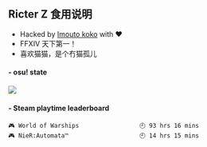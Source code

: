 ## Ricter Z 食用说明
- Hacked by [Imouto koko](https://osu.ppy.sh/users/7679162) with ❤️
- FFXIV 天下第一！
- 喜欢猫猫，是个冇猫孤儿

#### - osu! state
![](http://97.64.19.89:8080/api/v1/stat/4448675)

<!-- steam-box start -->
#### - Steam playtime leaderboard
```text
🎮 World of Warships                 🕘 93 hrs 16 mins
🎮 NieR:Automata™                    🕘 14 hrs 15 mins
```
<!-- Powered by https://github.com/YouEclipse/steam-box . -->
<!-- steam-box end -->
